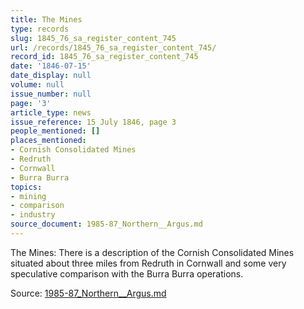 ```yaml
---
title: The Mines
type: records
slug: 1845_76_sa_register_content_745
url: /records/1845_76_sa_register_content_745/
record_id: 1845_76_sa_register_content_745
date: '1846-07-15'
date_display: null
volume: null
issue_number: null
page: '3'
article_type: news
issue_reference: 15 July 1846, page 3
people_mentioned: []
places_mentioned:
- Cornish Consolidated Mines
- Redruth
- Cornwall
- Burra Burra
topics:
- mining
- comparison
- industry
source_document: 1985-87_Northern__Argus.md
---
```


The Mines: There is a description of the Cornish Consolidated Mines situated about three miles from Redruth in Cornwall and some very speculative comparison with the Burra Burra operations.

Source: [1985-87_Northern__Argus.md](/downloads/markdown/1985-87_Northern__Argus.md)
